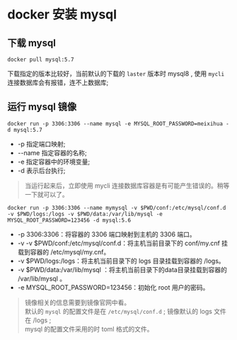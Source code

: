 # docker 安装 mysql  

## 下载 mysql  

`docker pull mysql:5.7`  

下载指定的版本比较好，当前默认的下载的 `laster` 版本时 mysql8 , 使用 `mycli` 连接数据库会有报错，连不上数据库;  
## 运行 mysql 镜像  

`docker run -p 3306:3306 --name mysql -e MYSQL_ROOT_PASSWORD=meixihua -d mysql:5.7`  

- -p 指定端口映射;  
- --name 指定容器的名称;  
- -e 指定容器中的环境变量;  
- -d 表示后台执行;  

> 当运行起来后，立即使用 mycli 连接数据库容器是有可能产生错误的。稍等一下就可以了。  

`docker run -p 3306:3306 --name mymysql -v $PWD/conf:/etc/mysql/conf.d -v $PWD/logs:/logs -v $PWD/data:/var/lib/mysql -e MYSQL_ROOT_PASSWORD=123456 -d mysql:5.6`  

- -p 3306:3306：将容器的 3306 端口映射到主机的 3306 端口。  
- -v -v $PWD/conf:/etc/mysql/conf.d：将主机当前目录下的 conf/my.cnf 挂载到容器的 /etc/mysql/my.cnf。
- -v $PWD/logs:/logs：将主机当前目录下的 logs 目录挂载到容器的 /logs。  
- -v $PWD/data:/var/lib/mysql ：将主机当前目录下的data目录挂载到容器的 /var/lib/mysql 。  
- -e MYSQL_ROOT_PASSWORD=123456：初始化 root 用户的密码。  

> 镜像相关的信息需要到镜像官网中看。  
> 默认的 `mysql` 的配置文件是在 `/etc/mysql/conf.d` ;
> 镜像默认的 logs 文件在 /logs ;  
> mysql 的配置文件采用的时 toml 格式的文件。  

